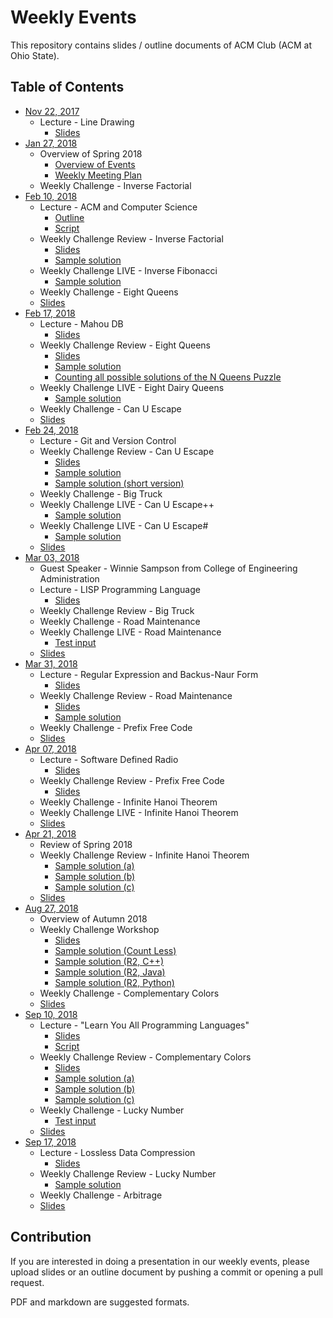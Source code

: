 Weekly Events
===

This repository contains slides / outline documents of ACM Club (ACM at Ohio State).

Table of Contents
---

* [Nov 22, 2017](2017-11-22)
    * Lecture - Line Drawing
        * [Slides](2017-11-22/Line-Drawing.pdf)
* [Jan 27, 2018](2018-01-27)
    * Overview of Spring 2018
        * [Overview of Events](2018-01-27/Overview-of-Events.md)
        * [Weekly Meeting Plan](2018-01-27/Weekly-Meeting-Plan.md)
    * Weekly Challenge - Inverse Factorial
* [Feb 10, 2018](2018-02-10)
    * Lecture - ACM and Computer Science
        * [Outline](2018-02-10/ACM-and-Computer-Science.md)
        * [Script](2018-02-10/ACM-and-Computer-Science.txt)
    * Weekly Challenge Review - Inverse Factorial
        * [Slides](2018-02-10/Inverse-Factorial.pptx)
        * [Sample solution](2018-02-10/Inverse-Factorial.java)
    * Weekly Challenge LIVE - Inverse Fibonacci
        * [Sample solution](2018-02-10/Inverse-Fibonacci.c)
    * Weekly Challenge - Eight Queens
    * [Slides](2018-02-10/SLIDES.pdf)
* [Feb 17, 2018](2018-02-17)
    * Lecture - Mahou DB
        * [Slides](2018-02-17/Mahou-DB.pdf)
    * Weekly Challenge Review - Eight Queens
        * [Slides](2018-02-17/Eight-Queens.pdf)
        * [Sample solution](2018-02-17/Eight-Queens.c)
        * [Counting all possible solutions of the N Queens Puzzle](2018-02-17/N-Queens-Solution-Count.cpp)
    * Weekly Challenge LIVE - Eight Dairy Queens
        * [Sample solution](2018-02-17/Eight-Dairy-Queens.c)
    * Weekly Challenge - Can U Escape
    * [Slides](2018-02-17/SLIDES.pdf)
* [Feb 24, 2018](2018-02-24)
    * Lecture - Git and Version Control
    * Weekly Challenge Review - Can U Escape
        * [Slides](2018-02-24/Can-U-Escape.pdf)
        * [Sample solution](2018-02-24/Can-U-Escape.java)
        * [Sample solution (short version)](2018-02-24/Can-U-Escape-Short.java)
    * Weekly Challenge - Big Truck
    * Weekly Challenge LIVE - Can U Escape++
        * [Sample solution](2018-02-24/Can-U-Escape-Plus-Plus.cpp)
    * Weekly Challenge LIVE - Can U Escape#
        * [Sample solution](2018-02-24/Can-U-Escape-Sharp.cpp)
    * [Slides](2018-02-24/SLIDES.pdf)
* [Mar 03, 2018](2018-03-03)
    * Guest Speaker - Winnie Sampson from College of Engineering Administration
    * Lecture - LISP Programming Language
        * [Slides](2018-03-03/LISP-Programming-Language.pdf)
    * Weekly Challenge Review - Big Truck
    * Weekly Challenge - Road Maintenance
    * Weekly Challenge LIVE - Road Maintenance
        * [Test input](2018-03-03/Road-Maintenance.in)
    * [Slides](2018-03-03/SLIDES.pdf)
* [Mar 31, 2018](2018-03-31)
    * Lecture - Regular Expression and Backus-Naur Form
        * [Slides](2018-03-31/Regular-Expression-and-Backus-Naur-Form.pdf)
    * Weekly Challenge Review - Road Maintenance
        * [Slides](2018-03-31/Road-Maintenance.pptx)
        * [Sample solution](2018-03-31/Road-Maintenance.cpp)
    * Weekly Challenge - Prefix Free Code
    * [Slides](2018-03-31/SLIDES.pdf)
* [Apr 07, 2018](2018-04-07)
    * Lecture - Software Defined Radio
        * [Slides](2018-04-07/Software-Defined-Radio.pdf)
    * Weekly Challenge Review - Prefix Free Code
        * [Slides](2018-04-07/Prefix-Free-Code.pdf)
    * Weekly Challenge - Infinite Hanoi Theorem
    * Weekly Challenge LIVE - Infinite Hanoi Theorem
    * [Slides](2018-04-07/SLIDES.pdf)
* [Apr 21, 2018](2018-04-21)
    * Review of Spring 2018
    * Weekly Challenge Review - Infinite Hanoi Theorem
        * [Sample solution (a)](2018-04-21/Infinite-Hanoi-Theorem-Float.c)
        * [Sample solution (b)](2018-04-21/Infinite-Hanoi-Theorem-Naive.c)
        * [Sample solution (c)](2018-04-21/Infinite-Hanoi-Theorem.c)
    * [Slides](2018-04-21/SLIDES.pdf)
* [Aug 27, 2018](2018-08-27)
    * Overview of Autumn 2018
    * Weekly Challenge Workshop
        * [Slides](2018-08-27/Weekly-Challenge-Workshop.pdf)
        * [Sample solution (Count Less)](2018-08-27/Weekly-Challenge-Workshop-Count-Less.cpp)
        * [Sample solution (R2, C++)](2018-08-27/Weekly-Challenge-Workshop-R2.cpp)
        * [Sample solution (R2, Java)](2018-08-27/Weekly-Challenge-Workshop-R2.java)
        * [Sample solution (R2, Python)](2018-08-27/Weekly-Challenge-Workshop-R2.py)
    * Weekly Challenge - Complementary Colors
    * [Slides](2018-08-27/SLIDES.pdf)
* [Sep 10, 2018](2018-09-10)
    * Lecture - "Learn You All Programming Languages"
        * [Slides](2018-09-10/Learn-You-All-Programming-Languages.pdf)
        * [Script](2018-09-10/Learn-You-All-Programming-Languages-Script.pdf)
    * Weekly Challenge Review - Complementary Colors
        * [Slides](2018-09-10/Complementary-Colors.pdf)
        * [Sample solution (a)](2018-09-10/Complementary-Colors-Tree.c)
        * [Sample solution (b)](2018-09-10/Complementary-Colors-Buckets.c)
        * [Sample solution (c)](2018-09-10/Complementary-Colors-Sorting.c)
    * Weekly Challenge - Lucky Number
        * [Test input](2018-09-10/Lucky-Number.in)
    * [Slides](2018-09-10/SLIDES.pdf)
* [Sep 17, 2018](2018-09-17)
    * Lecture - Lossless Data Compression
        * [Slides](2018-09-17/Lossless-Data-Compression.pdf)
    * Weekly Challenge Review - Lucky Number
        * [Sample solution](2018-09-17/Lucky-Number.c)
    * Weekly Challenge - Arbitrage
    * [Slides](2018-09-17/SLIDES.pdf)

Contribution
---

If you are interested in doing a presentation in our weekly events, please upload slides or an outline document by pushing a commit or opening a pull request.

PDF and markdown are suggested formats.
